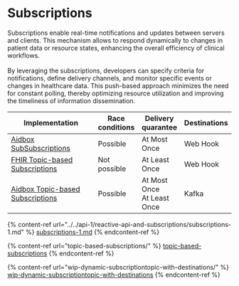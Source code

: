 # Subscriptions

Subscriptions enable real-time notifications and updates between servers and clients. This mechanism allows to respond dynamically to changes in patient data or resource states, enhancing the overall efficiency of clinical workflows. \
\
By leveraging the subscriptions, developers can specify criteria for notifications, define delivery channels, and monitor specific events or changes in healthcare data. This push-based approach minimizes the need for constant polling, thereby optimizing resource utilization and improving the timeliness of information dissemination.

<table><thead><tr><th width="300">Implementation</th><th>Race conditions</th><th>Delivery quarantee</th><th>Destinations</th></tr></thead><tbody><tr><td><a href="../../api-1/reactive-api-and-subscriptions/subscriptions-1.md">Aidbox SubSubscriptions</a></td><td>Possible</td><td>At Most Once</td><td>Web Hook</td></tr><tr><td><a href="topic-based-subscriptions/">FHIR Topic-based Subscriptions</a></td><td>Not possible</td><td>At Least Once</td><td>Web Hook</td></tr><tr><td><a href="wip-dynamic-subscriptiontopic-with-destinations/">Aidbox Topic-based Subscriptions</a></td><td>Possible</td><td>At Most Once<br>At Least Once</td><td>Kafka</td></tr></tbody></table>

{% content-ref url="../../api-1/reactive-api-and-subscriptions/subscriptions-1.md" %}
[subscriptions-1.md](../../api-1/reactive-api-and-subscriptions/subscriptions-1.md)
{% endcontent-ref %}

{% content-ref url="topic-based-subscriptions/" %}
[topic-based-subscriptions](topic-based-subscriptions/)
{% endcontent-ref %}

{% content-ref url="wip-dynamic-subscriptiontopic-with-destinations/" %}
[wip-dynamic-subscriptiontopic-with-destinations](wip-dynamic-subscriptiontopic-with-destinations/)
{% endcontent-ref %}

